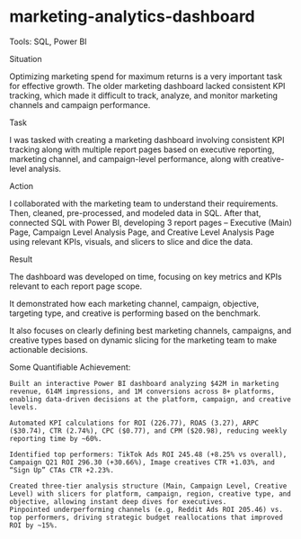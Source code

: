 # marketing-analytics-dashboard

Tools: SQL, Power BI

Situation

Optimizing marketing spend for maximum returns is a very important task for effective growth. The older marketing dashboard lacked consistent KPI tracking, which made it difficult to track, analyze, and monitor marketing channels and campaign performance.

Task

I was tasked with creating a marketing dashboard involving consistent KPI tracking along with multiple report pages based on executive reporting, marketing channel, and campaign-level performance, along with creative-level analysis.

Action

I collaborated with the marketing team to understand their requirements. Then, cleaned, pre-processed, and modeled data in SQL. After that, connected SQL with Power BI, developing 3 report pages – Executive (Main) Page, Campaign Level Analysis Page, and Creative Level Analysis Page using relevant KPIs, visuals, and slicers to slice and dice the data.

Result

The dashboard was developed on time, focusing on key metrics and KPIs relevant to each report page scope.

It demonstrated how each marketing channel, campaign, objective, targeting type, and creative is performing based on the benchmark.

It also focuses on clearly defining best marketing channels, campaigns, and creative types based on dynamic slicing for the marketing team to make actionable decisions.

Some Quantifiable Achievement:

    Built an interactive Power BI dashboard analyzing $42M in marketing revenue, 614M impressions, and 1M conversions across 8+ platforms, enabling data-driven decisions at the platform, campaign, and creative levels.

    Automated KPI calculations for ROI (226.77), ROAS (3.27), ARPC ($30.74), CTR (2.74%), CPC ($0.77), and CPM ($20.98), reducing weekly reporting time by ~60%.

    Identified top performers: TikTok Ads ROI 245.48 (+8.25% vs overall), Campaign Q21 ROI 296.30 (+30.66%), Image creatives CTR +1.03%, and “Sign Up” CTAs CTR +2.23%.

    Created three-tier analysis structure (Main, Campaign Level, Creative Level) with slicers for platform, campaign, region, creative type, and objective, allowing instant deep dives for executives.
    Pinpointed underperforming channels (e.g, Reddit Ads ROI 205.46) vs. top performers, driving strategic budget reallocations that improved ROI by ~15%.
